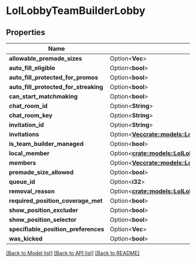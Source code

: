 # LolLobbyTeamBuilderLobby

## Properties

Name | Type | Description | Notes
------------ | ------------- | ------------- | -------------
**allowable_premade_sizes** | Option<**Vec<i32>**> |  | [optional]
**auto_fill_eligible** | Option<**bool**> |  | [optional]
**auto_fill_protected_for_promos** | Option<**bool**> |  | [optional]
**auto_fill_protected_for_streaking** | Option<**bool**> |  | [optional]
**can_start_matchmaking** | Option<**bool**> |  | [optional]
**chat_room_id** | Option<**String**> |  | [optional]
**chat_room_key** | Option<**String**> |  | [optional]
**invitation_id** | Option<**String**> |  | [optional]
**invitations** | Option<[**Vec<crate::models::LolLobbyTeamBuilderLobbyInvitation>**](LolLobbyTeamBuilderLobbyInvitation.md)> |  | [optional]
**is_team_builder_managed** | Option<**bool**> |  | [optional]
**local_member** | Option<[**crate::models::LolLobbyTeamBuilderLobbyMember**](LolLobbyTeamBuilderLobbyMember.md)> |  | [optional]
**members** | Option<[**Vec<crate::models::LolLobbyTeamBuilderLobbyMember>**](LolLobbyTeamBuilderLobbyMember.md)> |  | [optional]
**premade_size_allowed** | Option<**bool**> |  | [optional]
**queue_id** | Option<**i32**> |  | [optional]
**removal_reason** | Option<[**crate::models::LolLobbyTeamBuilderLobbyRemovedFromGameReason**](LolLobbyTeamBuilderLobbyRemovedFromGameReason.md)> |  | [optional]
**required_position_coverage_met** | Option<**bool**> |  | [optional]
**show_position_excluder** | Option<**bool**> |  | [optional]
**show_position_selector** | Option<**bool**> |  | [optional]
**specifiable_position_preferences** | Option<**Vec<String>**> |  | [optional]
**was_kicked** | Option<**bool**> |  | [optional]

[[Back to Model list]](../README.md#documentation-for-models) [[Back to API list]](../README.md#documentation-for-api-endpoints) [[Back to README]](../README.md)


